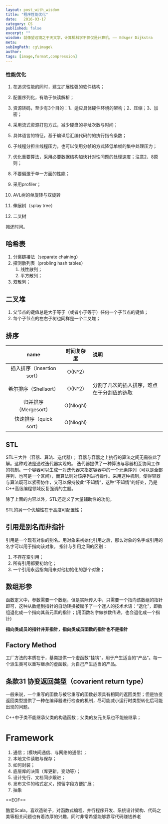 ```yaml
---
layout: post_with_wisdom
title: "程序性能优化" 
date:   2016-03-17
category: CS
published: false
excerpt: ""
wisdom: 就像望远镜之于天文学，计算机科学不仅仅是计算机。—— Edsger Dijkstra
meta: 
subImgPath: cg\image\
author: 
tags: [image,format,compression]
---
```



### 性能优化

1. 在追求性能的同时，建立扩展性强的软件结构；
3. 配置序列化，有助于快读解析；
4. 资源转码，至少有3个目的：1、适应具体硬件环境的架构；2、压缩；3、加密；
4. 采用流式资源打包方式，减少硬盘的寻址次数与时间；
5. 具体语言的特征，基于编译后汇编代码的的执行指令条数；
4. 子线程分担主线程压力，也可以使用分帧的方式降低单帧的集中处理压力；
4. 优化重要算法，采用必要数据结构加快针对性问题的处理速度；注意2、8原则；
6. 不要偏激于单一方面的性能；
6. 采用profiler；

1. AVL树的单旋转与双旋转
2. 伸展树（splay tree）
3. 二叉树

摊还时间。


## 哈希表

1. 分离链接法（separate chaining）
2. 探测散列表（probling hash tables）
	1. 线性散列；
	2. 平方散列；
3. 双散列；

## 二叉堆
1. 父节点的键值总是大于等于（或者小于等于）任何一个子节点的键值；
2. 每个子节点的左右子树也同样是一个二叉堆；

## 排序

|name|时间复杂度|说明|
|:---:|:---:|:---|
|插入排序（insertion sort）|O(N^2)||
|希尔排序（Shellsort）|O(N^2)|分割了几次的插入排序，难点在于分割值的选取| 
|归并排序（Mergesort）|O(NlogN)||
|快速排序（quick sort）|O(NlogN)||

## STL
STL三大件（容器、算法、迭代器）；
容器与容器之上执行的算法之间无需彼此了解。这种戏法是通过迭代器实现的。
迭代器提供了一种算法与容器相互协同工作的机制。一个容器可以生成一对迭代器来指定容器中的一个元素序列（可以是全部序列，也可是一个区间），而算法则对该序列进行操作。采用这种机制，使得容器与算法既可以紧密协作，又可以保持彼此“不知情”，这种“不知情”的好处，乃是C++高级编程领域反复强调的主题。

除了上面的内容以外，STL还定义了大量辅助性的功能。

STL的另一个优越性在于高度可配置性；

## 引用是别名而非指针
引用是一个现有对象的别名。用对象来初始化引用之后，那么对象的名字或引用的名字可以用于指向该对象。
指针与引用之间的区别：
1. 不存在空引用；
2. 所有引用都要初始化；
3. 一个引用永远指向用来对他初始化的那个对象；

## 数组形参
函数定义中，参数需要一个数组，但是实际传入中，只需要一个指向该数组的指针即可，这种从数组到指针的自动转换被赋予了一个迷人的技术术语：“退化”，即数组退化成一个指向其首元素的指针；(用函数名字做参数传递，也会退化成一个指针)


**指向类成员的指针并非指针，指向类成员函数的指针也不是指针**

## Factory Method
工厂方法的本质在于，基类提供一个虚函数“挂钩”，用于产生适当的“产品”。每一个派生类可以重写继承的虚函数，为自己产生适当的产品。

## 条款31 协变返回类型（covarient return type）
一般来说，一个重写的函数与被它重写的函数必须具有相同的返回类型；但是协变返回类型提供了一种在编译器进行检查的机制，尽可能减小运行时类型转化后可能出现的问题。


C++中子类不能继承父类的构造函数；父类的友元关系也不能被继承；


# Framework

1. 通信；（模块间通信、与网络的通信）；
2. 本地文件读取与保存；
3. 如何封装；
4. 底层库的决策（库更新，变动等）；
5. 设计先行、文档同步跟进；
6. 发布文件的格式定义，预留字段方便扩展；
7. 抽象

==EOF==

[google]:[http://mp.weixin.qq.com/s?__biz=MjM5NzA1MTcyMA==&mid=402940847&idx=1&sn=4bb97ed9397a73fad7c24dac729d5728&scene=23&srcid=0317uVkHCC4U7Wz6LoJZFQce#rd]


酷爱Scala，喜欢造轮子，对函数式编程、并行程序开发、系统设计架构、代码之美等相关问题也有着浓厚的兴趣，同时非常希望能够靠写代码赚钱养老


